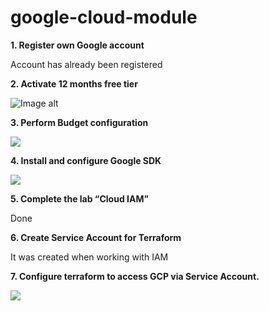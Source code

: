 # google-cloud-module

<b> 1. Register own Google account </b>

Account has already been registered

<b> 2. Activate 12 months free tier </b>

![Image alt](https://github.com/MNT-Lab/google-cloud-module/blob/abrytsikava/Git_img/2.jpg)

<b> 3. Perform Budget configuration </b>

![](https://github.com/MNT-Lab/google-cloud-module/blob/abrytsikava/Git_img/3.jpg)

<b> 4. Install and configure Google SDK </b>

![](https://github.com/MNT-Lab/google-cloud-module/blob/abrytsikava/Git_img/4.jpg)

<b> 5. Complete the lab “Cloud IAM” </b> 

Done

<b> 6. Create Service Account for Terraform</b>

It was created when working with IAM

<b> 7. Configure terraform to access GCP via Service Account.</b> 

![](https://github.com/MNT-Lab/google-cloud-module/blob/abrytsikava/Git_img/6.jpg)
